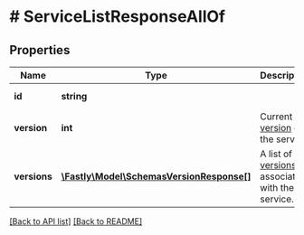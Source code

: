 # # ServiceListResponseAllOf

## Properties

Name | Type | Description | Notes
------------ | ------------- | ------------- | -------------
**id** | **string** |  | [optional] [readonly] 
**version** | **int** | Current [version](https://www.fastly.com/documentation/reference/api/services/version/) of the service. | [optional] 
**versions** | [**\Fastly\Model\SchemasVersionResponse[]**](SchemasVersionResponse.md) | A list of [versions](https://www.fastly.com/documentation/reference/api/services/version/) associated with the service. | [optional] 


[[Back to API list]](../../README.md#endpoints) [[Back to README]](../../README.md)
